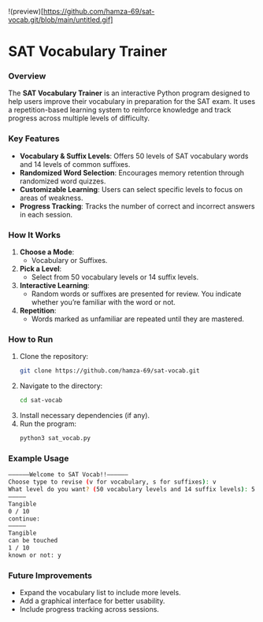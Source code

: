 !(preview)[https://github.com/hamza-69/sat-vocab.git/blob/main/untitled.gif]

# SAT Vocabulary Trainer

### Overview
The **SAT Vocabulary Trainer** is an interactive Python program designed to help users improve their vocabulary in preparation for the SAT exam. It uses a repetition-based learning system to reinforce knowledge and track progress across multiple levels of difficulty.

### Key Features
- **Vocabulary & Suffix Levels**: Offers 50 levels of SAT vocabulary words and 14 levels of common suffixes.
- **Randomized Word Selection**: Encourages memory retention through randomized word quizzes.
- **Customizable Learning**: Users can select specific levels to focus on areas of weakness.
- **Progress Tracking**: Tracks the number of correct and incorrect answers in each session.

### How It Works
1. **Choose a Mode**: 
   - Vocabulary or Suffixes.
2. **Pick a Level**: 
   - Select from 50 vocabulary levels or 14 suffix levels.
3. **Interactive Learning**: 
   - Random words or suffixes are presented for review. You indicate whether you’re familiar with the word or not.
4. **Repetition**: 
   - Words marked as unfamiliar are repeated until they are mastered.

### How to Run
1. Clone the repository:  
   ```bash
   git clone https://github.com/hamza-69/sat-vocab.git
   ```
2. Navigate to the directory:  
   ```bash
   cd sat-vocab
   ```
3. Install necessary dependencies (if any).
4. Run the program:  
   ```bash
   python3 sat_vocab.py
   ```

### Example Usage
```bash
——————Welcome to SAT Vocab!!——————
Choose type to revise (v for vocabulary, s for suffixes): v
What level do you want? (50 vocabulary levels and 14 suffix levels): 5
—————
Tangible
0 / 10
continue: 
—————
Tangible
can be touched
1 / 10
known or not: y
```

### Future Improvements
- Expand the vocabulary list to include more levels.
- Add a graphical interface for better usability.
- Include progress tracking across sessions.